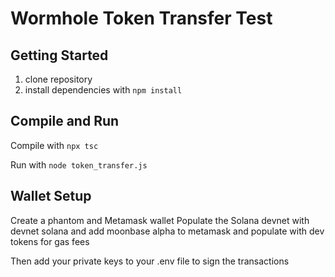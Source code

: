 # Wormhole Token Transfer Test
## Getting Started
1. clone repository
2. install dependencies with `npm install`

## Compile and Run
Compile with `npx tsc`

Run with `node token_transfer.js`

## Wallet Setup
Create a phantom and Metamask wallet
Populate the Solana devnet with devnet solana and add moonbase alpha to metamask and populate with dev tokens for gas fees

Then add your private keys to your .env file to sign the transactions